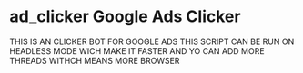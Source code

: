 # ad_clicker Google Ads Clicker
THIS IS AN CLICKER BOT FOR GOOGLE ADS 
THIS SCRIPT CAN BE RUN ON HEADLESS MODE WICH MAKE IT FASTER AND YO CAN ADD MORE THREADS WITHCH MEANS MORE BROWSER 
